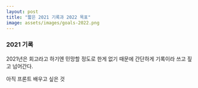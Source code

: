 ```yaml
---
layout: post
title: "짧은 2021 기록과 2022 목표"
image: assets/images/goals-2022.png
---
```


### 2021 기록

2021년은 회고라고 하기엔 민망할 정도로 한게 없기 때문에 간단하게 기록이라 쓰고 짚고 넘어간다.

아직 프론트
배우고 싶은 것
